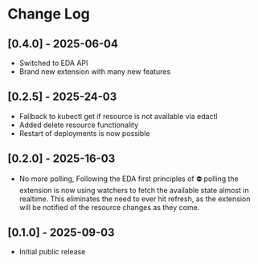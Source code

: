 # Change Log

## [0.4.0] - 2025-06-04
- Switched to EDA API
- Brand new extension with many new features

## [0.2.5] - 2025-24-03
- Fallback to kubectl get if resource is not available via edactl
- Added delete resource functionality
- Restart of deployments is now possible

## [0.2.0] - 2025-16-03
- No more polling, Following the EDA first principles of ⛔ polling the extension is now using watchers to fetch the available state almost in realtime. This eliminates the need to ever hit refresh, as the extension will be notified of the resource changes as they come.

## [0.1.0] - 2025-09-03
- Initial public release
